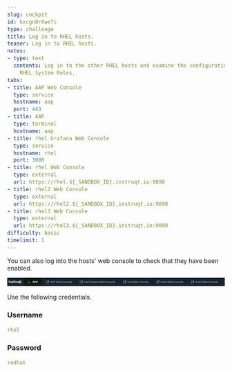 ```yaml
---
slug: cockpit
id: kxcgn8r6we7i
type: challenge
title: Log in to RHEL hosts.
teaser: Log in to RHEL hosts.
notes:
- type: text
  contents: Log in to the other RHEL hosts and examine the configurations made by
    RHEL System Roles.
tabs:
- title: AAP Web Console
  type: service
  hostname: aap
  port: 443
- title: AAP
  type: terminal
  hostname: aap
- title: rhel Grafana Web Console
  type: service
  hostname: rhel
  port: 3000
- title: rhel Web Console
  type: external
  url: https://rhel.${_SANDBOX_ID}.instruqt.io:9090
- title: rhel2 Web Console
  type: external
  url: https://rhel2.${_SANDBOX_ID}.instruqt.io:9090
- title: rhel3 Web Console
  type: external
  url: https://rhel3.${_SANDBOX_ID}.instruqt.io:9090
difficulty: basic
timelimit: 1
---
```


You can also log into the hosts' web console to check that they have been enabled.

![web console tabs](../assets/webconsoletabs.png)

Use the following credentials.

### Username

```yaml
rhel
```

### Password

```yaml
redhat
```
